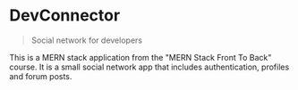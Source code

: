 # DevConnector 

> Social network for developers

This is a MERN stack application from the "MERN Stack Front To Back" course.
It is a small social network app that includes authentication, profiles and forum posts.
